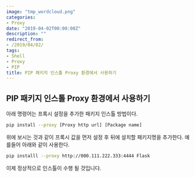 ```yaml
---
image: "tmp_wordcloud.png"
categories:
- Proxy
date: "2019-04-02T00:00:00Z"
description: ""
redirect_from:
- /2019/04/02/
tags:
- Shell
- Proxy
- PIP
title: PIP 패키지 인스톨 Proxy 환경에서 사용하기
---
```




## PIP 패키지 인스톨 Proxy 환경에서 사용하기

아래 명령어는 프록시 설정을 추가한 패키지 인스톨 방법이다.

``` bash
pip install --proxy [Proxy http url] [Package name]
```

위에 보시는 것과 같이 프록시 값을 먼저 설정 후 뒤에 설치할 패키지명을 추가한다. 예를들어 아래와 같이 사용한다.

```bash
pip installl --proxy http://000.111.222.333:4444 Flask
```

이제 정상적으로 인스톨이 수행 될 것입니다.